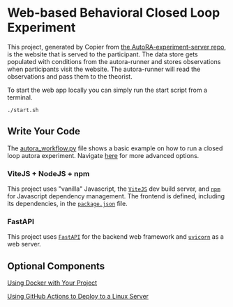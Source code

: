 # Web-based Behavioral Closed Loop Experiment

This project, generated by Copier from [the AutoRA-experiment-server repo](https://github.com/gt-sse-center/AutoRA-experiment-server), is the website that is served to the participant. The data store gets populated with conditions from the autora-runner and stores observations when participants visit the website. The autora-runner will read the observations and pass them to the theorist.

To start the web app locally you can simply run the start script from a terminal.

```shell
./start.sh
```

## Write Your Code

The [autora_workflow.py](https://github.com/AutoResearch/autora-user-cookiecutter/blob/main/%7B%7B%20cookiecutter.__project_slug%20%7D%7D/researcher_hub/autora_workflow.py) file shows a basic example on how to run a closed loop autora experiment. Navigate [here](https://autoresearch.github.io/autora/) for more advanced options.

### ViteJS + NodeJS + npm 

This project uses "vanilla" Javascript, the [`ViteJS`](https://vitejs.dev/guide/static-deploy.html#building-the-app) dev build server, and [`npm`](https://nodejs.org/en/learn/getting-started/an-introduction-to-the-npm-package-manager) for Javascript dependency management. The frontend is defined, including its dependencies, in the [`package.json`](package.json) file.

### FastAPI

This project uses [`FastAPI`](https://fastapi.tiangolo.com/tutorial/) for the backend web framework and [`uvicorn`](https://www.uvicorn.org/) as a web server.

## Optional Components

[Using Docker with Your Project](docs/docker.md)

[Using GitHub Actions to Deploy to a Linux Server](docs/actions.md)
